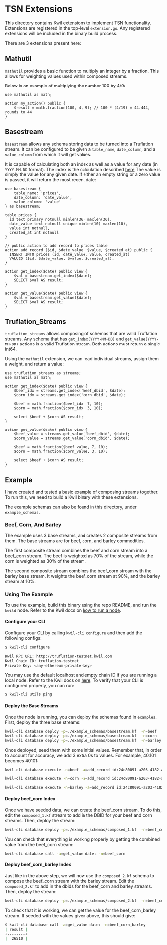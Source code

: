 # TSN Extensions

This directory contains Kwil extensions to implement TSN functionality. Extensions are registered in the top-level `extension.go`. Any registered extensions will be included in the binary build process.

There are 3 extensions present here:

## Mathutil

`mathutil` provides a basic function to multiply an integer by a fraction. This allows for weighting values used within composed streams.

Below is an example of multiplying the number 100 by 4/9:

```
use mathutil as math;

action my_action() public {
	$result = math.fraction(100, 4, 9); // 100 * (4/19) = 44.444, rounds to 44
}
```

## Basestream

`basestream` allows any schema storing data to be turned into a Truflation stream. It can be configured to be given a `table_name`, `date_column`, and a `value_column` from which it will get values.

It is capable of calculating both an index as well as a value for any date (in `YYYY-MM-DD` format). The index is the calculation described [here](<https://system.docs.truflation.com/backend/cpi-calculations/workflow/normalizing-data>) The value is simply the value for any given date. If either an empty string or a zero value is passed, it will return the most recent date:

```
use basestream {
    table_name: 'prices',
    date_column: 'date_value',
    value_column: 'value'
} as basestream;

table prices {
  id text primary notnull minlen(36) maxlen(36), 
  date_value text notnull unique minlen(10) maxlen(10),
  value int notnull,
  created_at int notnull 
}

// public action to add record to prices table
action add_record ($id, $date_value, $value, $created_at) public {
  INSERT INTO prices (id, date_value, value, created_at)
  VALUES ($id, $date_value, $value, $created_at);
}

action get_index($date) public view {
    $val = basestream.get_index($date);
    SELECT $val AS result;
}

action get_value($date) public view {
    $val = basestream.get_value($date);
    SELECT $val AS result;
}
```

## Truflation_Streams

`truflation_streams` allows composing of schemas that are valid Truflation streams. Any schema that has `get_index(YYYY-MM-DD)` and `get_value(YYYY-MM-DD)` actions is a valid Truflation stream. Both actions must return a single int64.

Using the `mathutil` extension, we can read individual streams, assign them a weight, and return a value:

```
use truflation_streams as streams;
use mathutil as math;

action get_index($date) public view {
    $beef_idx = streams.get_index('beef_dbid', $date);
    $corn_idx = streams.get_index('corn_dbid', $date);

    $beef = math.fraction($beef_idx, 7, 10);
    $corn = math.fraction($corn_idx, 3, 10);

    select $beef + $corn AS result;
}

action get_value($date) public view {
    $beef_value = streams.get_value('beef_dbid', $date);
    $corn_value = streams.get_value('corn_dbid', $date);

    $beef = math.fraction($beef_value, 7, 10);
    $corn = math.fraction($corn_value, 3, 10);

    select $beef + $corn AS result;
}
```

## Example

I have created and tested a basic example of composing streams together. To run this, we need to build a Kwil binary with these extensions.

The example schemas can also be found in this directory, under `example_schemas`.

### Beef, Corn, And Barley

The example uses 3 base streams, and creates 2 composite streams from them. The base streams are for beef, corn, and barley commodities.

The first composite stream combines the beef and corn stream into a beef_corn stream. The beef is weighted as 70% of the stream, while the corn is weighted as 30% of the stream.

The second composite stream combines the beef_corn stream with the barley base stream. It weights the beef_corn stream at 90%, and the barley stream at 10%.

### Using The Example

To use the example, build this binary using the repo README, and run the `kwild` node. Refer to the Kwil docs on [how to run a node](<https://docs.kwil.com/docs/node/quickstart>).

#### Configure your CLI

Configure your CLI by calling `kwil-cli configure` and then add the following configs:
```bash
$ kwil-cli configure

Kwil RPC URL: http://truflation-testnet.kwil.com
Kwil Chain ID: truflation-testnet
Private Key: <any-ethereum-private-key>
```

You may use the default localhost and empty chain ID if you are running a local node.
Refer to the Kwil docs on [here](https://docs.kwil.com/docs/ref/kwil-cli/database).
To verify that your CLI is configured properly, you can run:

```bash
$ kwil-cli utils ping
```

#### Deploy the Base Streams

Once the node is running, you can deploy the schemas found in `examples`. First, deploy the three base streams:

```bash
kwil-cli database deploy -p=./example_schemas/basestream.kf  -n=beef
kwil-cli database deploy -p=./example_schemas/basestream.kf  -n=corn
kwil-cli database deploy -p=./example_schemas/basestream.kf  -n=barley
```

Once deployed, seed them with some initial values. Remember that, in order to account for accuracy, we add 3 extra 0s to values. For example, 40.101 becomes 40101:

```bash
kwil-cli database execute -n=beef -a=add_record id:24c80091-a203-4182-a56b-e6891441e8aa date_value:2023-01-01 value:40101 created_at:$(date +%s)

kwil-cli database execute -n=corn -a=add_record id:24c80091-a203-4182-a56b-e6891441e8aa date_value:2023-01-01 value:4329 created_at:$(date +%s)

kwil-cli database execute -n=barley -a=add_record id:24c80091-a203-4182-a56b-e6891441e8aa date_value:2023-01-01 value:792 created_at:$(date +%s)
```

#### Deploy beef_corn Index

Once we have seeded data, we can create the beef_corn stream. To do this, edit the `composed_1.kf` stream to add in the DBID for your beef and corn streams. Then, deploy the stream:

```bash
kwil-cli database deploy -p=./example_schemas/composed_1.kf  -n=beef_corn
```

You can check that everything is working properly by getting the combined value from the beef_corn stream:

```bash
kwil-cli database call -a=get_value date: -n=beef_corn
```

#### Deploy beef_corn_barley Index

Just like in the above step, we will now use the `composed_2.kf` schema to compose the beef_corn stream with the barley stream. Edit the `composed_2.kf` to add in the dbids for the beef_corn and barley streams. Then, deploy the stream:

```bash
kwil-cli database deploy -p=./example_schemas/composed_2.kf  -n=beef_corn_barley
```

To check that it is working, we can get the value for the beef_corn_barley stream. If seeded with the values given above, this should give:

```bash
$ kwil-cli database call -a=get_value date: -n=beef_corn_barley
| result |
+--------+
|  26510 |
```
